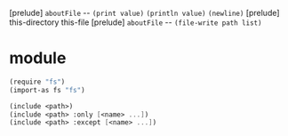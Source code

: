 [prelude] `aboutFile` -- `(print value)` `(println value)` `(newline)`
[prelude] this-directory this-file
[prelude] `aboutFile` -- `(file-write path list)`

# module

```scheme
(require "fs")
(import-as fs "fs")

(include <path>)
(include <path> :only [<name> ...])
(include <path> :except [<name> ...])
```

